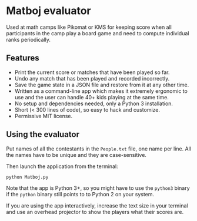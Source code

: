 # Matboj evaluator

Used at math camps like Pikomat or KMS for keeping score when all participants
in the camp play a board game and need to compute individual ranks periodically.

## Features

* Print the current score or matches that have been played so far.
* Undo any match that has been played and recorded incorrectly.
* Save the game state in a JSON file and restore from it at any other time.
* Written as a command-line app which makes it extremely ergonomic to use and
  the user can handle 40+ kids playing at the same time.
* No setup and dependencies needed, only a Python 3 installation.
* Short (< 300 lines of code), so easy to hack and customize.
* Permissive MIT license.

## Using the evaluator

Put names of all the contestants in the `People.txt` file, one name per line.
All the names have to be unique and they are case-sensitive.

Then launch the application from the terminal:

```bash
python Matboj.py
```

Note that the app is Python 3+, so you might have to use the `python3` binary if
the `python` binary still points to to Python 2 on your system.

If you are using the app interactively, increase the text size in your terminal
and use an overhead projector to show the players what their scores are.
